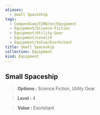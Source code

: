 ```yaml
---
aliases:
  - Small Spaceship
tags:
  - Compendium/CSRD/en/Equipment
  - Equipment/Science-Fiction
  - Equipment/Utility-Gear
  - Equipment/Level/4
  - Equipment/Value/Exorbitant
title: Small Spaceship
collection: Equipment
kind: Equipment
---
```

## Small Spaceship    
    
>    
> **Options :** Science Fiction, Utility Gear    
> **Level :** 4    
> **Value :** Exorbitant